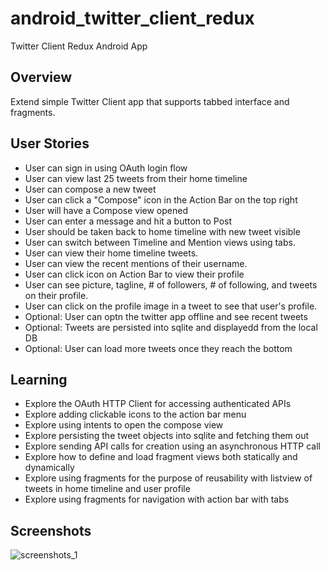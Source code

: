 android_twitter_client_redux
============================

Twitter Client Redux Android App

## Overview

Extend simple Twitter Client app that supports tabbed interface and fragments.

## User Stories

* User can sign in using OAuth login flow
* User can view last 25 tweets from their home timeline
* User can compose a new tweet
* User can click a "Compose" icon in the Action Bar on the top right
* User will have a Compose view opened
* User can enter a message and hit a button to Post
* User should be taken back to home timeline with new tweet visible
* User can switch between Timeline and Mention views using tabs.
* User can view their home timeline tweets.
* User can view the recent mentions of their username.
* User can click icon on Action Bar to view their profile
* User can see picture, tagline, # of followers, # of following, and tweets on their profile.
* User can click on the profile image in a tweet to see that user's profile.
* Optional: User can optn the twitter app offline and see recent tweets
* Optional: Tweets are persisted into sqlite and displayedd from the local DB
* Optional: User can load more tweets once they reach the bottom

## Learning 
* Explore the OAuth HTTP Client for accessing authenticated APIs
* Explore adding clickable icons to the action bar menu
* Explore using intents to open the compose view
* Explore persisting the tweet objects into sqlite and fetching them out
* Explore sending API calls for creation using an asynchronous HTTP call
* Explore how to define and load fragment views both statically and dynamically
* Explore using fragments for the purpose of reusability with listview of tweets in home timeline and user profile
* Explore using fragments for navigation with action bar with tabs

## Screenshots
![screenshots_1](https://raw.github.com/stanleyhlng/android_twitter_client_redux/master/screenshots/twitter_client_redux_screenshot_1.png
)
